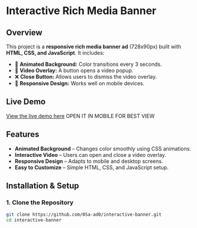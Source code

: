 # Interactive Rich Media Banner

## Overview
This project is a **responsive rich media banner ad** (728x90px) built with **HTML, CSS, and JavaScript**. It includes:
- 🎨 **Animated Background:** Color transitions every 3 seconds.
- 🎥 **Video Overlay:** A button opens a video popup.
- ❌ **Close Button:** Allows users to dismiss the video overlay.
- 📱 **Responsive Design:** Works well on mobile devices.

## Live Demo
[View the live demo here](https://0sa-ad0.github.io/interactive-banner/) 
OPEN IT IN MOBILE FOR BEST VIEW

## Features
- **Animated Background** – Changes color smoothly using CSS animations.
- **Interactive Video** – Users can open and close a video overlay.
- **Responsive Design** – Adapts to mobile and desktop screens.
- **Easy to Customize** – Simple HTML, CSS, and JavaScript setup.

## Installation & Setup

### 1. Clone the Repository
```bash
git clone https://github.com/0Sa-ad0/interactive-banner.git
cd interactive-banner
```